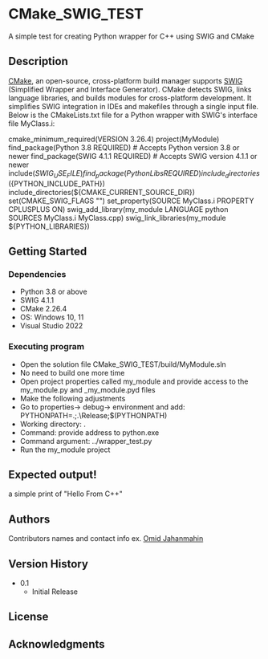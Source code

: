 # CMake_SWIG_TEST

A simple test for creating Python wrapper for C++  using SWIG and CMake

## Description

[CMake](https://cmake.org/), an open-source, cross-platform build manager supports [SWIG](https://www.swig.org/) (Simplified Wrapper and Interface Generator). CMake detects SWIG, links language libraries, and builds modules for cross-platform development. It simplifies SWIG integration in IDEs and makefiles through a single input file. Below is the CMakeLists.txt file for a Python wrapper with SWIG's interface file MyClass.i:


cmake_minimum_required(VERSION 3.26.4)
project(MyModule) 
find_package(Python 3.8 REQUIRED)   # Accepts Python version 3.8 or newer
find_package(SWIG 4.1.1 REQUIRED)  # Accepts SWIG version 4.1.1 or newer
include(${SWIG_USE_FILE})
find_package(PythonLibs REQUIRED)
include_directories(${PYTHON_INCLUDE_PATH})
include_directories(${CMAKE_CURRENT_SOURCE_DIR})
set(CMAKE_SWIG_FLAGS "")
set_property(SOURCE MyClass.i PROPERTY CPLUSPLUS ON)
swig_add_library(my_module LANGUAGE python SOURCES MyClass.i MyClass.cpp)
swig_link_libraries(my_module ${PYTHON_LIBRARIES})


## Getting Started

### Dependencies

* Python 3.8 or above
* SWIG 4.1.1
* CMake 2.26.4
* OS: Windows 10, 11
* Visual Studio 2022

### Executing program

* Open the solution file CMake_SWIG_TEST/build/MyModule.sln 
* No need to build one more time
* Open project properties called my_module and provide access to the my_module.py and _my_module.pyd files
* Make the following adjustments
* Go to properties-> debug-> environment and add: PYTHONPATH=.;.\Release;$(PYTHONPATH)
* Working directory: .
* Command: provide address to python.exe
* Command argument: ../wrapper_test.py
* Run the my_module project

## Expected output!

a simple print of
"Hello From C++"

## Authors

Contributors names and contact info
ex. [Omid Jahanmahin](https://github.com/ozj1) 

## Version History

* 0.1
    * Initial Release

## License

## Acknowledgments

